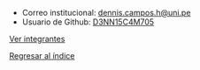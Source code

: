 
- Correo institucional: dennis.campos.h@uni.pe
- Usuario de Github: [D3NN15C4M705](https://github.com/joaquin1115)

[Ver integrantes](../integrantes.md)

[Regresar al índice](../../README.md)
